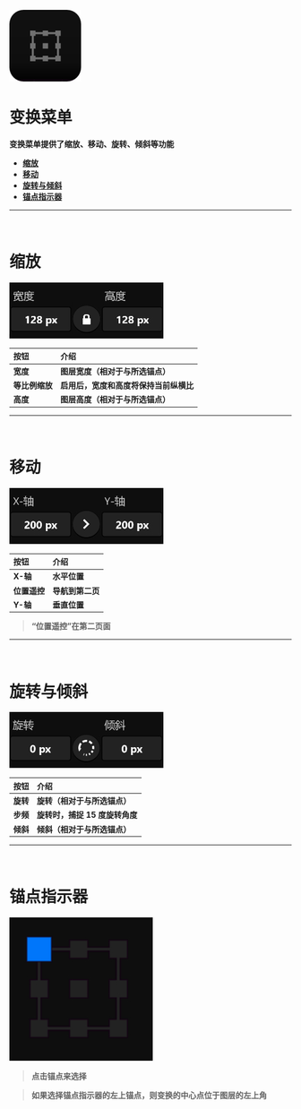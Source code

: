 ![Image](Images/Menus_TransformerMenu.png)
# **变换菜单**
**变换菜单提供了缩放、移动、旋转、倾斜等功能**
- [**缩放**](#缩放)
- [**移动**](#移动)
- [**旋转与倾斜**](#旋转与倾斜)
- [**锚点指示器**](#锚点指示器)


---
<br/>

# **缩放**
![Image](Images/Menus_TransformerMenu_Size.jpg)

|**按钮**|**介绍**|
|:-|:-|
|**宽度**|**图层宽度（相对于与所选锚点）**|
|**等比例缩放**|**启用后，宽度和高度将保持当前纵横比**|
|**高度**|**图层高度（相对于与所选锚点）**|


---
<br/>

# **移动**
![Image](Images/Menus_TransformerMenu_Move.jpg)

|**按钮**|**介绍**|
|:-|:-|
|**X-轴**|**水平位置**|
|**位置遥控**|**导航到第二页**|
|**Y-轴**|**垂直位置**|

> **“位置遥控”在第二页面**

---
<br/>

# **旋转与倾斜**
![Image](Images/Menus_TransformerMenu_RotateAndSkew.jpg)

|**按钮**|**介绍**|
|:-|:-|
|**旋转**|**旋转（相对于与所选锚点）**|
|**步频**|**旋转时，捕捉 15 度旋转角度**|
|**倾斜**|**倾斜（相对于与所选锚点）**|


---
<br/>

# **锚点指示器**
![Image](Images/Menus_TransformerMenu_AnchorPointIndicator.jpg)

> **点击锚点来选择**

> **如果选择锚点指示器的左上锚点，则变换的中心点位于图层的左上角**




